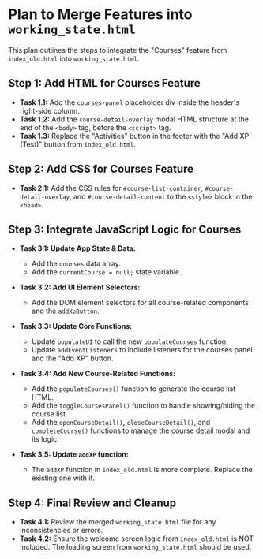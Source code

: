 # Plan to Merge Features into `working_state.html`

This plan outlines the steps to integrate the "Courses" feature from `index_old.html` into `working_state.html`.

## Step 1: Add HTML for Courses Feature

- **Task 1.1:** Add the `courses-panel` placeholder div inside the header's right-side column.
- **Task 1.2:** Add the `course-detail-overlay` modal HTML structure at the end of the `<body>` tag, before the `<script>` tag.
- **Task 1.3:** Replace the "Activities" button in the footer with the "Add XP (Test)" button from `index_old.html`.

## Step 2: Add CSS for Courses Feature

- **Task 2.1:** Add the CSS rules for `#course-list-container`, `#course-detail-overlay`, and `#course-detail-content` to the `<style>` block in the `<head>`.

## Step 3: Integrate JavaScript Logic for Courses

- **Task 3.1: Update App State & Data:**
    - Add the `courses` data array.
    - Add the `currentCourse = null;` state variable.

- **Task 3.2: Add UI Element Selectors:**
    - Add the DOM element selectors for all course-related components and the `addXpButton`.

- **Task 3.3: Update Core Functions:**
    - Update `populateUI` to call the new `populateCourses` function.
    - Update `addEventListeners` to include listeners for the courses panel and the "Add XP" button.

- **Task 3.4: Add New Course-Related Functions:**
    - Add the `populateCourses()` function to generate the course list HTML.
    - Add the `toggleCoursesPanel()` function to handle showing/hiding the course list.
    - Add the `openCourseDetail()`, `closeCourseDetail()`, and `completeCourse()` functions to manage the course detail modal and its logic.

- **Task 3.5: Update `addXP` function:**
    - The `addXP` function in `index_old.html` is more complete. Replace the existing one with it.

## Step 4: Final Review and Cleanup

- **Task 4.1:** Review the merged `working_state.html` file for any inconsistencies or errors.
- **Task 4.2:** Ensure the welcome screen logic from `index_old.html` is NOT included. The loading screen from `working_state.html` should be used.
